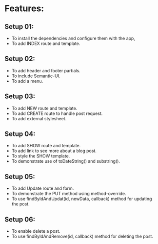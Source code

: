 # Features:

## Setup 01:
- To install the dependencies and configure them with the app,
- To add INDEX route and template.

## Setup 02:
- To add header and footer partials.
- To include Semantic-UI.
- To add a menu.

## Setup 03:
- To add NEW route and template.
- To add CREATE route to handle post request.
- To add external stylesheet.

## Setup 04:
- To add SHOW route and template.
- To add link to see more about a blog post.
- To style the SHOW template.
- To demonstrate use of toDateString() and substring().

## Setup 05:
- To add Update route and form.
- To demonstrate the PUT method using method-override. 
- To use findByIdAndUpdat(id, newData, callback) method for updating the post.

## Setup 06:
- To enable delete a post.
- To use findByIdAndRemove(id, callback) method for deleting the post.